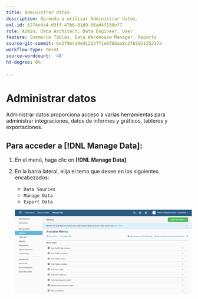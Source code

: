 ```yaml
---
title: Administrar datos
description: Aprenda a utilizar Administrar datos.
exl-id: 6274eda4-d3ff-47b6-81d9-06ad4f150ef7
role: Admin, Data Architect, Data Engineer, User
feature: Commerce Tables, Data Warehouse Manager, Reports
source-git-commit: 6e2f9e4a9e91212771e6f6baa8c2f8101125217a
workflow-type: tm+mt
source-wordcount: '48'
ht-degree: 0%

---
```


# Administrar datos

Administrar datos proporciona acceso a varias herramientas para administrar integraciones, datos de informes y gráficos, tableros y exportaciones.

## Para acceder a [!DNL Manage Data]:

1. En el menú, haga clic en **[!DNL Manage Data]**.

1. En la barra lateral, elija el tema que desee en los siguientes encabezados:

   * `Data Sources`
   * `Manage Data`
   * `Export Data`

   ![Administrar datos](../../assets/magento-bi-manage-data.png)<!--{: .zoom}-->
